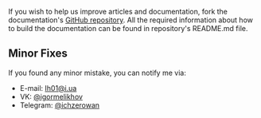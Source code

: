 If you wish to help us improve articles and documentation, fork the documentation's [GitHub repository](https://github.com/mineprogramming/innercore-docs).
All the required information about how to build the documentation can be found in repository's README.md file.

## Minor Fixes

If you found any minor mistake, you can notify me via:

+ E-mail: Ih01@i.ua
+ VK: [@igormelikhov](https://vk.com/igormelikhov)
+ Telegram: [@ichzerowan](https://t.me/ichzerowan)
